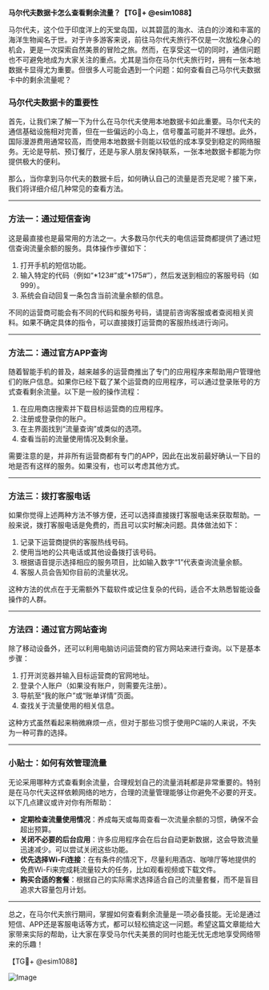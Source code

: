 **马尔代夫数据卡怎么查看剩余流量？【TG💪+ @esim1088】**

马尔代夫，这个位于印度洋上的天堂岛国，以其碧蓝的海水、洁白的沙滩和丰富的海洋生物闻名于世。对于许多游客来说，前往马尔代夫旅行不仅是一次放松身心的机会，更是一次探索自然美景的冒险之旅。然而，在享受这一切的同时，通信问题也不可避免地成为大家关注的重点。尤其是当你在马尔代夫旅行时，拥有一张本地数据卡显得尤为重要。但很多人可能会遇到一个问题：如何查看自己马尔代夫数据卡中的剩余流量呢？

### 马尔代夫数据卡的重要性

首先，让我们来了解一下为什么在马尔代夫使用本地数据卡如此重要。马尔代夫的通信基础设施相对完善，但在一些偏远的小岛上，信号覆盖可能并不理想。此外，国际漫游费用通常较高，而使用本地数据卡则能以较低的成本享受到稳定的网络服务。无论是导航、预订餐厅，还是与家人朋友保持联系，一张本地数据卡都能为你提供极大的便利。

那么，当你拿到马尔代夫的数据卡后，如何确认自己的流量是否充足呢？接下来，我们将详细介绍几种常见的查看方法。

---

### 方法一：通过短信查询

这是最直接也是最常用的方法之一。大多数马尔代夫的电信运营商都提供了通过短信查询流量余额的服务。具体操作步骤如下：

1. 打开手机的短信功能。
2. 输入特定的代码（例如“*123#”或“*175#”），然后发送到相应的客服号码（如999）。
3. 系统会自动回复一条包含当前流量余额的信息。

不同的运营商可能会有不同的代码和服务号码，请提前咨询客服或者查阅相关资料。如果不确定具体的指令，可以直接拨打运营商的客服热线进行询问。

---

### 方法二：通过官方APP查询

随着智能手机的普及，越来越多的运营商推出了专门的应用程序来帮助用户管理他们的账户信息。如果你已经下载了某个运营商的应用程序，可以通过登录账号的方式查看剩余流量。以下是一般的操作流程：

1. 在应用商店搜索并下载目标运营商的应用程序。
2. 注册或登录你的账户。
3. 在主界面找到“流量查询”或类似的选项。
4. 查看当前的流量使用情况及剩余量。

需要注意的是，并非所有运营商都有专门的APP，因此在出发前最好确认一下目的地是否有这样的服务。如果没有，也可以考虑其他方式。

---

### 方法三：拨打客服电话

如果你觉得上述两种方法不够方便，还可以选择直接拨打客服电话来获取帮助。一般来说，拨打客服电话是免费的，而且可以实时解决问题。具体做法如下：

1. 记录下运营商提供的客服热线号码。
2. 使用当地的公共电话或其他设备拨打该号码。
3. 根据语音提示选择相应的服务项目，比如输入数字“1”代表查询流量余额。
4. 客服人员会告知你目前的流量状况。

这种方法的优点在于无需额外下载软件或记住复杂的代码，适合不太熟悉智能设备操作的人群。

---

### 方法四：通过官方网站查询

除了移动设备外，还可以利用电脑访问运营商的官方网站来进行查询。以下是基本步骤：

1. 打开浏览器并输入目标运营商的官网地址。
2. 登录个人账户（如果没有账户，则需要先注册）。
3. 导航至“我的账户”或“账单详情”页面。
4. 查找关于流量使用的相关信息。

这种方式虽然看起来稍微麻烦一点，但对于那些习惯于使用PC端的人来说，不失为一种可靠的选择。

---

### 小贴士：如何有效管理流量

无论采用哪种方式查看剩余流量，合理规划自己的流量消耗都是非常重要的。特别是在马尔代夫这样依赖网络的地方，合理的流量管理能够让你避免不必要的开支。以下几点建议或许对你有所帮助：

- **定期检查流量使用情况**：养成每天或每周查看一次流量余额的习惯，确保不会超出预算。
- **关闭不必要的后台应用**：许多应用程序会在后台自动更新数据，这会导致流量迅速减少。可以尝试关闭这些功能。
- **优先选择Wi-Fi连接**：在有条件的情况下，尽量利用酒店、咖啡厅等地提供的免费Wi-Fi来完成耗流量较大的任务，比如观看视频或下载文件。
- **购买合适的套餐**：根据自己的实际需求选择适合自己的流量套餐，而不是盲目追求大容量包月计划。

---

总之，在马尔代夫旅行期间，掌握如何查看剩余流量是一项必备技能。无论是通过短信、APP还是客服电话等方式，都可以轻松搞定这一问题。希望这篇文章能给大家带来实际的帮助，让大家在享受马尔代夫美景的同时也能无忧无虑地享受网络带来的乐趣！ 

【TG💪+ @esim1088】

![Image](https://i.postimg.cc/4NQfJmqS/Snipaste-2025-05-13-00-14-12.png)